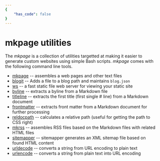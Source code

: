 ```yaml
---
{
    "has_code": false
}
---
```


# mkpage utilities

The _mkpage_ is a collection of utilities targetted at making it easier 
to generate custom websites using simple Bash scripts.  _mkpage_ comes 
with the following command line tools.

+ [mkpage](mkpage.html) -- assembles a web pages and other text files
+ [blogit](blogit.html) -- Adds a file to a blog path and maintains `blog.json`
+ [ws](ws.html) -- a fast static file web server for viewing your static site
+ [byline](byline.html) -- extracts a byline from a Markdown file
+ [titleline](titleline.html) -- extracts the first title (first single # line) from a Markdown document
+ [frontmatter](frontmatter.html) -- extracts front matter from a Markdown document for further processing
+ [reldocpath](reldocpath.html) -- calculates a relative path (useful for getting the path to CSS right)
+ [mkrss](mkrss.html) -- assembles RSS files based on the Markdown files with related HTML files
+ [sitemapper](sitemapper.html) -- sitemapper generates an XML sitemap file based on found HTML content
+ [urldecode](urldecode.html) -- converts a string from URL encoding to plain text
+ [urlencode](urlencode.html) -- converts a string from plain text into URL encoding

